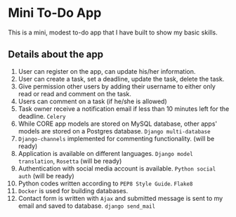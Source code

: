 # Mini To-Do App
This is a mini, modest to-do app that I have built to show my basic skills.

## Details about the app
1. User can register on the app, can update his/her information.
2. User can create a task, set a deadline, update the task, delete the task.
3. Give permission other users by adding their username to either only read or read and comment on the task.
4. Users can comment on a task (if he/she is allowed)
5. Task owner receive a notification email if less than 10 minutes left for the deadline. `Celery`
6. While CORE app models are stored on MySQL database, other apps' models are stored on a Postgres database. `Django multi-database`
7. `Django-channels` implemented for commenting functionality. (will be ready)
8. Application is available on different languages. `Django model translation`, `Rosetta` (will be ready)
9. Authentication with social media account is available. `Python social auth` (will be ready)
10. Python codes written according to `PEP8 Style Guide`. `Flake8`
11. `Docker` is used for building databases.
12. Contact form is written with `Ajax` and submitted message is sent to my email and saved to database. `django send_mail`
